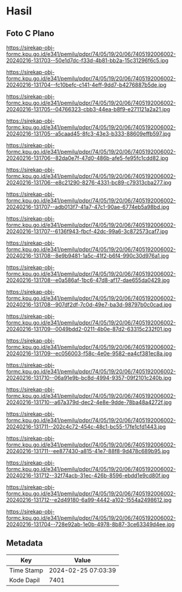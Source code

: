 # Hasil

## Foto C Plano

https://sirekap-obj-formc.kpu.go.id/e341/pemilu/pdpr/74/05/19/20/06/7405192006002-20240216-131703--50e1d7dc-f33d-4b81-bb2a-15c31296f6c5.jpg

https://sirekap-obj-formc.kpu.go.id/e341/pemilu/pdpr/74/05/19/20/06/7405192006002-20240216-131704--fc10befc-c141-4eff-9dd7-b4276887b5de.jpg

https://sirekap-obj-formc.kpu.go.id/e341/pemilu/pdpr/74/05/19/20/06/7405192006002-20240216-131705--04766323-cbb3-44ea-b8f9-e271121a2a21.jpg

https://sirekap-obj-formc.kpu.go.id/e341/pemilu/pdpr/74/05/19/20/06/7405192006002-20240216-131705--a5caad45-8fc3-43e3-b333-88609effb597.jpg

https://sirekap-obj-formc.kpu.go.id/e341/pemilu/pdpr/74/05/19/20/06/7405192006002-20240216-131706--82da0e7f-47d0-486b-afe5-fe95fc1cdd82.jpg

https://sirekap-obj-formc.kpu.go.id/e341/pemilu/pdpr/74/05/19/20/06/7405192006002-20240216-131706--e8c21290-8276-4331-bc89-c79313cba277.jpg

https://sirekap-obj-formc.kpu.go.id/e341/pemilu/pdpr/74/05/19/20/06/7405192006002-20240216-131707--adb013f7-41a7-47c1-90ae-6774eb5a98bd.jpg

https://sirekap-obj-formc.kpu.go.id/e341/pemilu/pdpr/74/05/19/20/06/7405192006002-20240216-131707--6136f943-fbcf-42dc-99a6-3c872573caf7.jpg

https://sirekap-obj-formc.kpu.go.id/e341/pemilu/pdpr/74/05/19/20/06/7405192006002-20240216-131708--8e9b9481-1a5c-41f2-b6f4-990c30d976a1.jpg

https://sirekap-obj-formc.kpu.go.id/e341/pemilu/pdpr/74/05/19/20/06/7405192006002-20240216-131708--e0a586af-1bc6-47d8-af17-dae655da0429.jpg

https://sirekap-obj-formc.kpu.go.id/e341/pemilu/pdpr/74/05/19/20/06/7405192006002-20240216-131708--907df2df-7c0d-49e7-ba3d-98797b0c0cad.jpg

https://sirekap-obj-formc.kpu.go.id/e341/pemilu/pdpr/74/05/19/20/06/7405192006002-20240216-131709--0049bdd2-0211-4b0e-87d2-63315c232f01.jpg

https://sirekap-obj-formc.kpu.go.id/e341/pemilu/pdpr/74/05/19/20/06/7405192006002-20240216-131709--ec056003-f58c-4e0e-9582-ea4cf381ec8a.jpg

https://sirekap-obj-formc.kpu.go.id/e341/pemilu/pdpr/74/05/19/20/06/7405192006002-20240216-131710--06a91e9b-bc8d-4994-9357-09f2101c240b.jpg

https://sirekap-obj-formc.kpu.go.id/e341/pemilu/pdpr/74/05/19/20/06/7405192006002-20240216-131710--a67a379d-dec2-4e8e-9dde-78ba48a4272f.jpg

https://sirekap-obj-formc.kpu.go.id/e341/pemilu/pdpr/74/05/19/20/06/7405192006002-20240216-131711--202c4c72-454c-48c1-bc55-17fe1cfd1443.jpg

https://sirekap-obj-formc.kpu.go.id/e341/pemilu/pdpr/74/05/19/20/06/7405192006002-20240216-131711--ee877430-a815-41e7-88f8-9d478c689b95.jpg

https://sirekap-obj-formc.kpu.go.id/e341/pemilu/pdpr/74/05/19/20/06/7405192006002-20240216-131712--32f74acb-31ec-426b-8596-ebdd1e9cd80f.jpg

https://sirekap-obj-formc.kpu.go.id/e341/pemilu/pdpr/74/05/19/20/06/7405192006002-20240216-131712--e2d49180-6a99-4442-a102-1554a2498612.jpg

https://sirekap-obj-formc.kpu.go.id/e341/pemilu/pdpr/74/05/19/20/06/7405192006002-20240216-131704--728e92ab-1e0b-4978-8b87-3ce63349d4ee.jpg


## Metadata

| Key        | Value               |
| ---------- | ------------------- |
| Time Stamp | 2024-02-25 07:03:39 |
| Kode Dapil | 7401                |



